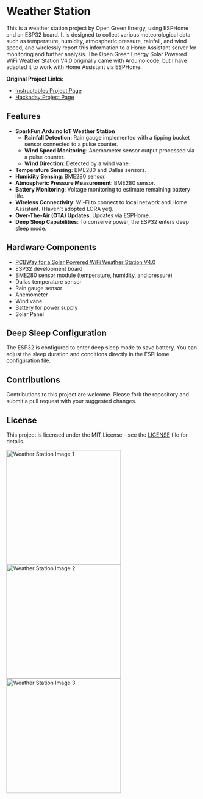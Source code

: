 # Weather Station

This is a weather station project by Open Green Energy, using ESPHome and an ESP32 board. It is designed to collect various meteorological data such as temperature, humidity, atmospheric pressure, rainfall, and wind speed, and wirelessly report this information to a Home Assistant server for monitoring and further analysis. The Open Green Energy Solar Powered WiFi Weather Station V4.0 originally came with Arduino code, but I have adapted it to work with Home Assistant via ESPHome.

**Original Project Links:**
- [Instructables Project Page](https://www.instructables.com/Solar-Powered-WiFi-Weather-Station-V40/)
- [Hackaday Project Page](https://hackaday.io/project/187061-solar-powered-wifi-weather-station-v40)

## Features

- **SparkFun Arduino IoT Weather Station**
  - **Rainfall Detection**: Rain gauge implemented with a tipping bucket sensor connected to a pulse counter.
  - **Wind Speed Monitoring**: Anemometer sensor output processed via a pulse counter.
  - **Wind Direction**: Detected by a wind vane.
- **Temperature Sensing**: BME280 and Dallas sensors.
- **Humidity Sensing**: BME280 sensor.
- **Atmospheric Pressure Measurement**: BME280 sensor.
- **Battery Monitoring**: Voltage monitoring to estimate remaining battery life.
- **Wireless Connectivity**: Wi-Fi to connect to local network and Home Assistant. (Haven't adopted LORA yet).
- **Over-The-Air (OTA) Updates**: Updates via ESPHome.
- **Deep Sleep Capabilities**: To conserve power, the ESP32 enters deep sleep mode.

## Hardware Components

- [PCBWay for a Solar Powered WiFi Weather Station V4.0](https://www.pcbway.com/project/shareproject/https_www_instructables_com_Solar_Powered_WiFi_Weather_Station_V40_515ff597.html)
- ESP32 development board
- BME280 sensor module (temperature, humidity, and pressure)
- Dallas temperature sensor
- Rain gauge sensor
- Anemometer
- Wind vane
- Battery for power supply
- Solar Panel

## Deep Sleep Configuration

The ESP32 is configured to enter deep sleep mode to save battery. You can adjust the sleep duration and conditions directly in the ESPHome configuration file.

## Contributions

Contributions to this project are welcome. Please fork the repository and submit a pull request with your suggested changes.

## License

This project is licensed under the MIT License - see the [LICENSE](LICENSE) file for details.

<img src="https://github.com/teamsuperpanda/Weather-Station/assets/60556240/12e95408-0101-4e61-bb9c-39b2de19d0dd" width="300" alt="Weather Station Image 1">
<img src="https://github.com/teamsuperpanda/Weather-Station/assets/60556240/a581f776-bab5-4f58-9afc-af63b46e84f8" width="300" alt="Weather Station Image 2">
<img src="https://github.com/teamsuperpanda/Weather-Station/assets/60556240/18f87ddd-6480-490a-84f6-73d5c52dc065" width="300" alt="Weather Station Image 3">

